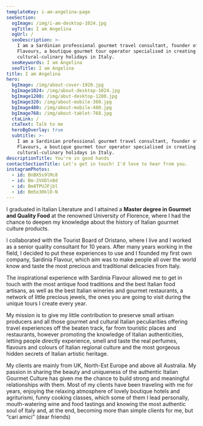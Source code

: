 ```yaml
---
templateKey: i-am-angelina-page
seoSection:
  ogImage: /img/i-am-desktop-1024.jpg
  ogTitle: I am Angelina
  ogUrl: /
  seoDescription: >-
    I am a Sardinian professional gourmet travel consultant, founder of Italian
    Flavours, a boutique gourmet tour operator specialised in creating unique
    cultural-culinary holidays in Italy.
  seoKeywords: I am Angelina
  seoTitle: I am Angelina
title: I am Angelina
hero:
  bgImage: /img/about-cover-1920.jpg
  bgImage1024: /img/about-desktop-1024.jpg
  bgImage1280: /img/abut-desktop-1280.jpg
  bgImage320: /img/about-mobile-360.jpg
  bgImage480: /img/about-mobile-480.jpg
  bgImage768: /img/about-tablet-768.jpg
  ctaLink: /
  ctaText: Talk to me
  heroBgOverlay: true
  subtitle: >-
    I am a Sardinian professional gourmet travel consultant, founder of Italian
    Flavours, a boutique gourmet tour operator specialised in creating unique
    cultural-culinary holidays in Italy.
descriptionTitle: You're in good hands
contactSectionTitle: Let's get in touch! I'd love to hear from you.
instagramPhotos:
  - id: BnBX5s9lMc8
  - id: Bm-2VXDln8d
  - id: Bm8TPUJFjbl
  - id: Bm5o30klO-N
---
```

I graduated in Italian Literature and I attained a **Master degree in Gourmet and Quality Food** at the renowned University of Florence, where I had the chance to deepen my knowledge about the history of Italian gourmet culture products.

I collaborated with the Tourist Board of Oristano, where I live and I worked as a senior quality consultant for 10 years. After many years working in the field, I decided to put these experiences to use and I founded my first own company, Sardinia Flavour, which aim was to make people all over the world know and taste the most precious and traditional delicacies from Italy.

The inspirational experience with Sardinia Flavour allowed me to get in touch with the most antique food traditions and the best Italian food artisans, as well as the best Italian wineries and gourmet restaurants, a network of little precious jewels, the ones you are going to visit during the unique tours I create every year.

My mission is to give my little contribution to preserve small artisan producers and all those gourmet and cultural Italian peculiarities offering travel experiences off the beaten track, far from touristic places and restaurants, however promoting the knowledge of Italian authenticities, letting people directly experience, smell and taste the real perfumes, flavours and colours of Italian regional culture and the most gorgeous hidden secrets of Italian artistic heritage.

My clients are mainly from UK, North-Est Europe and above all Australia. My passion in sharing the beauty and uniqueness of the authentic Italian Gourmet Culture has given me the chance to build strong and meaningful relationships with them. Most of my clients have been traveling with me for years, enjoying the relaxing atmosphere of lovely boutique hotels and agriturismi, funny cooking classes, which some of them I lead personally, mouth-watering wine and food tastings and knowing the most authentic soul of Italy and, at the end, becoming more than simple clients for me, but “cari amici” (dear friends)
